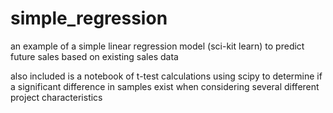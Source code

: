 # simple_regression
an example of a simple linear regression model (sci-kit learn) to predict future sales based on existing sales data

also included is a notebook of t-test calculations using scipy to determine if a significant difference in samples exist when considering several different project characteristics
